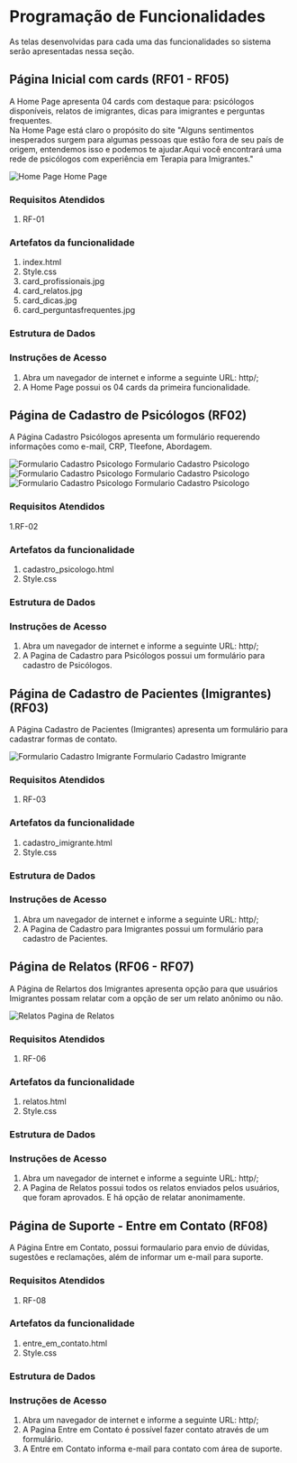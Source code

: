 # Programação de Funcionalidades

As telas desenvolvidas para cada uma das funcionalidades so sistema serão apresentadas nessa seção. 


## Página Inicial com cards (RF01 - RF05)

A Home Page apresenta 04 cards com destaque para: psicólogos disponíveis, relatos de imigrantes, dicas para imigrantes e perguntas frequentes.<br>
Na Home Page está claro o propósito do site "Alguns sentimentos inesperados surgem para algumas pessoas que estão fora de seu país de origem, entendemos isso e podemos te ajudar.Aqui você encontrará uma rede de psicólogos com experiência em Terapia para Imigrantes."

![Home Page](img/HomePage.jpg) Home Page 

### Requisitos Atendidos
1. RF-01

### Artefatos da funcionalidade
1. index.html
2. Style.css
3. card_profissionais.jpg
4. card_relatos.jpg
5. card_dicas.jpg
6. card_perguntasfrequentes.jpg

### Estrutura de Dados


### Instruções de Acesso
1. Abra um navegador de internet e informe a seguinte URL: http/;
2. A Home Page possui os 04 cards da primeira funcionalidade.


## Página de Cadastro de Psicólogos (RF02)
A Página Cadastro Psicólogos apresenta um formulário requerendo informações como e-mail, CRP, Tleefone, Abordagem. 

![Formulario Cadastro Psicologo](img/FormularioCadastroPsicologo1.JPG) Formulario Cadastro Psicologo
![Formulario Cadastro Psicologo](img/FormularioCadastroPsicologo2.JPG) Formulario Cadastro Psicologo
![Formulario Cadastro Psicologo](img/FormularioCadastroPsicologo3.JPG) Formulario Cadastro Psicologo

### Requisitos Atendidos
1.RF-02

### Artefatos da funcionalidade
1. cadastro_psicologo.html
2. Style.css


### Estrutura de Dados



### Instruções de Acesso
1. Abra um navegador de internet e informe a seguinte URL: http/;
2. A Pagina de Cadastro para Psicólogos possui um formulário para cadastro de Psicólogos.




## Página de Cadastro de Pacientes (Imigrantes) (RF03)
A Página Cadastro de Pacientes (Imigrantes) apresenta um formulário para cadastrar formas de contato.

![Formulario Cadastro Imigrante](img/FormularioCadastroImigrante.JPG) Formulario Cadastro Imigrante

### Requisitos Atendidos
1. RF-03

### Artefatos da funcionalidade
1. cadastro_imigrante.html
2. Style.css


### Estrutura de Dados



### Instruções de Acesso
1. Abra um navegador de internet e informe a seguinte URL: http/;
2. A Pagina de Cadastro para Imigrantes possui um formulário para cadastro de Pacientes.



## Página de Relatos  (RF06 - RF07)
A Página de Relartos dos Imigrantes apresenta opção para que usuários Imigrantes possam relatar com a opção de ser um relato anônimo ou não.

![Relatos](img/relatos.jpg) Pagina de Relatos
### Requisitos Atendidos
1. RF-06

### Artefatos da funcionalidade
1. relatos.html
2. Style.css


### Estrutura de Dados



### Instruções de Acesso
1. Abra um navegador de internet e informe a seguinte URL: http/;
2. A Pagina de Relatos possui todos os relatos enviados pelos usuários, que foram aprovados. E há opção de relatar anonimamente. 

## Página de Suporte - Entre em Contato  (RF08)
A Página Entre em Contato, possui formaulario para envio de dúvidas, sugestões e reclamações, além de informar um e-mail para suporte. 


### Requisitos Atendidos
1. RF-08

### Artefatos da funcionalidade
1. entre_em_contato.html
2. Style.css


### Estrutura de Dados



### Instruções de Acesso
1. Abra um navegador de internet e informe a seguinte URL: http/;
2. A Pagina Entre em Contato é possível fazer contato através de um formulário.
3. A Entre em Contato informa e-mail para contato com área de suporte.
